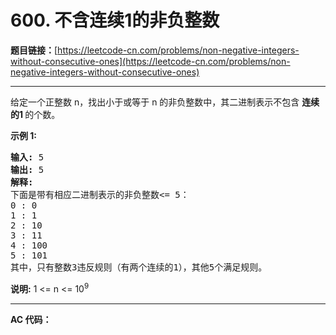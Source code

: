 # 600. 不含连续1的非负整数

**题目链接：**[https://leetcode-cn.com/problems/non-negative-integers-without-consecutive-ones](https://leetcode-cn.com/problems/non-negative-integers-without-consecutive-ones)

---

<div class="content__1Y2H">
 <div class="notranslate">
  <p>给定一个正整数 n，找出小于或等于 n 的非负整数中，其二进制表示不包含&nbsp;<strong>连续的1&nbsp;</strong>的个数。</p> 
  <p><strong>示例 1:</strong></p> 
  <pre class="language-text"><strong>输入:</strong> 5
<strong>输出:</strong> 5
<strong>解释:</strong> 
下面是带有相应二进制表示的非负整数&lt;= 5：
0 : 0
1 : 1
2 : 10
3 : 11
4 : 100
5 : 101
其中，只有整数3违反规则（有两个连续的1），其他5个满足规则。</pre> 
  <p><strong>说明:</strong> 1 &lt;= n &lt;= 10<sup>9</sup></p> 
 </div>
</div>

---

**AC 代码：**

```java

```